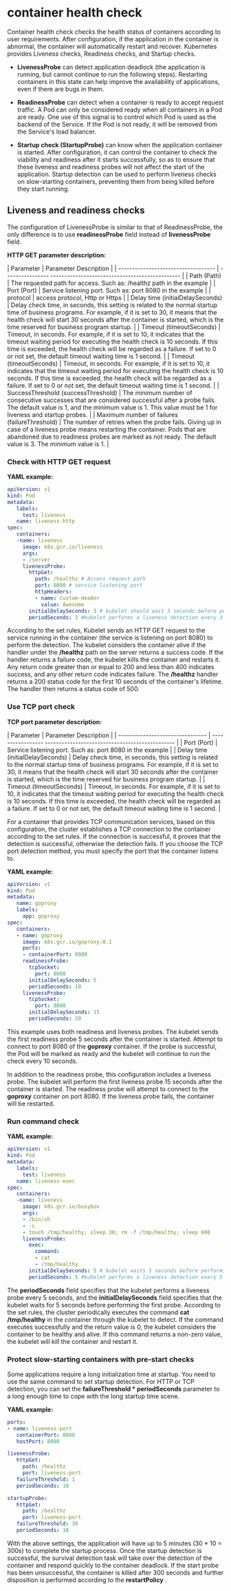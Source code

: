 # container health check

Container health check checks the health status of containers according to user requirements. After configuration, if the application in the container is abnormal, the container will automatically restart and recover. Kubernetes provides Liveness checks, Readiness checks, and Startup checks.

- **LivenessProbe** can detect application deadlock (the application is running, but cannot continue to run the following steps). Restarting containers in this state can help improve the availability of applications, even if there are bugs in them.

- **ReadinessProbe** can detect when a container is ready to accept request traffic. A Pod can only be considered ready when all containers in a Pod are ready. One use of this signal is to control which Pod is used as the backend of the Service. If the Pod is not ready, it will be removed from the Service's load balancer.

- **Startup check (StartupProbe)** can know when the application container is started. After configuration, it can control the container to check the viability and readiness after it starts successfully, so as to ensure that these liveness and readiness probes will not affect the start of the application. Startup detection can be used to perform liveness checks on slow-starting containers, preventing them from being killed before they start running.

## Liveness and readiness checks

The configuration of LivenessProbe is similar to that of ReadinessProbe, the only difference is to use __readinessProbe__ field instead of __livenessProbe__ field.

**HTTP GET parameter description:**

| Parameter | Parameter Description |
| ----------------------------------- | ---------------- ----------------------------------------------- |
| Path (Path) | The requested path for access. Such as: /healthz path in the example |
| Port (Port) | Service listening port. Such as: port 8080 in the example |
| protocol | access protocol, Http or Https |
| Delay time (initialDelaySeconds) | Delay check time, in seconds, this setting is related to the normal startup time of business programs. For example, if it is set to 30, it means that the health check will start 30 seconds after the container is started, which is the time reserved for business program startup. |
| Timeout (timeoutSeconds) | Timeout, in seconds. For example, if it is set to 10, it indicates that the timeout waiting period for executing the health check is 10 seconds. If this time is exceeded, the health check will be regarded as a failure. If set to 0 or not set, the default timeout waiting time is 1 second. |
| Timeout (timeoutSeconds) | Timeout, in seconds. For example, if it is set to 10, it indicates that the timeout waiting period for executing the health check is 10 seconds. If this time is exceeded, the health check will be regarded as a failure. If set to 0 or not set, the default timeout waiting time is 1 second. |
| SuccessThreshold (successThreshold) | The minimum number of consecutive successes that are considered successful after a probe fails. The default value is 1, and the minimum value is 1. This value must be 1 for liveness and startup probes. |
| Maximum number of failures (failureThreshold) | The number of retries when the probe fails. Giving up in case of a liveness probe means restarting the container. Pods that are abandoned due to readiness probes are marked as not ready. The default value is 3. The minimum value is 1. |

### Check with HTTP GET request

**YAML example:**

```yaml
apiVersion: v1
kind: Pod
metadata:
   labels:
     test: liveness
   name: liveness-http
spec:
   containers:
   -name: liveness
     image: k8s.gcr.io/liveness
     args:
     - /server
     livenessProbe:
       httpGet:
         path: /healthz # Access request path
         port: 8080 # service listening port
         httpHeaders:
         - name: Custom-Header
           value: Awesome
       initialDelaySeconds: 3 # kubelet should wait 3 seconds before performing the first probe
       periodSeconds: 3 #kubelet performs a liveness detection every 3 seconds
```

According to the set rules, Kubelet sends an HTTP GET request to the service running in the container (the service is listening on port 8080) to perform the detection. The kubelet considers the container alive if the handler under the __/healthz__ path on the server returns a success code. If the handler returns a failure code, the kubelet kills the container and restarts it. Any return code greater than or equal to 200 and less than 400 indicates success, and any other return code indicates failure. The __/healthz__ handler returns a 200 status code for the first 10 seconds of the container's lifetime. The handler then returns a status code of 500.

### Use TCP port check

**TCP port parameter description:**

| Parameter | Parameter Description |
| -------------------------------- | ----------------- ----------------------------------------------- |
| Port (Port) | Service listening port. Such as: port 8080 in the example |
| Delay time (initialDelaySeconds) | Delay check time, in seconds, this setting is related to the normal startup time of business programs. For example, if it is set to 30, it means that the health check will start 30 seconds after the container is started, which is the time reserved for business program startup. |
| Timeout (timeoutSeconds) | Timeout, in seconds. For example, if it is set to 10, it indicates that the timeout waiting period for executing the health check is 10 seconds. If this time is exceeded, the health check will be regarded as a failure. If set to 0 or not set, the default timeout waiting time is 1 second. |

For a container that provides TCP communication services, based on this configuration, the cluster establishes a TCP connection to the container according to the set rules. If the connection is successful, it proves that the detection is successful, otherwise the detection fails. If you choose the TCP port detection method, you must specify the port that the container listens to.

**YAML example:**

```yaml
apiVersion: v1
kind: Pod
metadata:
   name: goproxy
   labels:
     app: goproxy
spec:
   containers:
   - name: goproxy
     image: k8s.gcr.io/goproxy:0.1
     ports:
     - containerPort: 8080
     readinessProbe:
       tcpSocket:
         port: 8080
       initialDelaySeconds: 5
       periodSeconds: 10
     livenessProbe:
       tcpSocket:
         port: 8080
       initialDelaySeconds: 15
       periodSeconds: 20

```

This example uses both readiness and liveness probes. The kubelet sends the first readiness probe 5 seconds after the container is started. Attempt to connect to port 8080 of the __goproxy__ container. If the probe is successful, the Pod will be marked as ready and the kubelet will continue to run the check every 10 seconds.

In addition to the readiness probe, this configuration includes a liveness probe. The kubelet will perform the first liveness probe 15 seconds after the container is started. The readiness probe will attempt to connect to the __goproxy__ container on port 8080. If the liveness probe fails, the container will be restarted.

### Run command check

**YAML example:**

```yaml
apiVersion: v1
kind: Pod
metadata:
   labels:
     test: liveness
   name: liveness-exec
spec:
   containers:
   -name: liveness
     image: k8s.gcr.io/busybox
     args:
     - /bin/sh
     - -c
     - touch /tmp/healthy; sleep 30; rm -f /tmp/healthy; sleep 600
     livenessProbe:
       exec:
         command:
         - cat
         - /tmp/healthy
       initialDelaySeconds: 5 # kubelet waits 5 seconds before performing the first probe
       periodSeconds: 5 #kubelet performs a liveness detection every 5 seconds
```

The __periodSeconds__ field specifies that the kubelet performs a liveness probe every 5 seconds, and the __initialDelaySeconds__ field specifies that the kubelet waits for 5 seconds before performing the first probe. According to the set rules, the cluster periodically executes the command __cat /tmp/healthy__ in the container through the kubelet to detect. If the command executes successfully and the return value is 0, the kubelet considers the container to be healthy and alive. If this command returns a non-zero value, the kubelet will kill the container and restart it.

### Protect slow-starting containers with pre-start checks

Some applications require a long initialization time at startup. You need to use the same command to set startup detection. For HTTP or TCP detection, you can set the __failureThreshold * periodSeconds__ parameter to a long enough time to cope with the long startup time scene.

**YAML example:**

```yaml
ports:
- name: liveness-port
   containerPort: 8080
   hostPort: 8080

livenessProbe:
   httpGet:
     path: /healthz
     port: liveness-port
   failureThreshold: 1
   periodSeconds: 10

startupProbe:
   httpGet:
     path: /healthz
     port: liveness-port
   failureThreshold: 30
   periodSeconds: 10
```

With the above settings, the application will have up to 5 minutes (30 * 10 = 300s) to complete the startup process. Once the startup detection is successful, the survival detection task will take over the detection of the container and respond quickly to the container deadlock. If the start probe has been unsuccessful, the container is killed after 300 seconds and further disposition is performed according to the __restartPolicy__ .